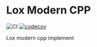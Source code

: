 # Lox Modern CPP

![CI](https://github.com/codingpotato/Lox-modern-cpp/workflows/CI/badge.svg)
[![codecov](https://codecov.io/gh/codingpotato/Lox-modern-cpp/branch/master/graph/badge.svg)](https://codecov.io/gh/codingpotato/Lox-modern-cpp)

Lox modern cpp implement
